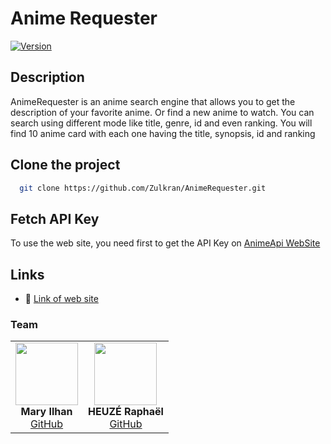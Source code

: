 # Anime Requester
[![Version](https://img.shields.io/badge/version-1.0.0-green.svg)]()

## Description
AnimeRequester is an anime search engine that allows you to get the description of your favorite anime.
Or find a new anime to watch.
You can search using different mode like title, genre, id and even ranking.
You will find 10 anime card with each one having the title, synopsis, id and ranking 

## Clone the project
```bash
  git clone https://github.com/Zulkran/AnimeRequester.git
```

## Fetch API Key
To use the web site, you need first to get the API Key on [AnimeApi WebSite](https://rapidapi.com/brian.rofiq/api/anime-db/playground/apiendpoint_d5c3dae2-6017-48df-a7cd-be65865d15bc)

## Links
- 🚀 [Link of web site](https://zulkran.github.io/AnimeRequester)


### Team

<table>
  <tr>
    <td align="center">
      <img src="https://github.com/Zulkran.png" width="100px" alt=""/><br />
      <b>Mary Ilhan</b><br />
      <a href="https://github.com/Zulkran">GitHub</a>
    </td>
    <td align="center">
      <img src="https://github.com/Raphfal.png" width="100px" alt=""/><br />
      <b>HEUZÉ Raphaël</b><br />
      <a href="https://github.com/Raphfal">GitHub</a>
    </td>
  </tr>
</table>
